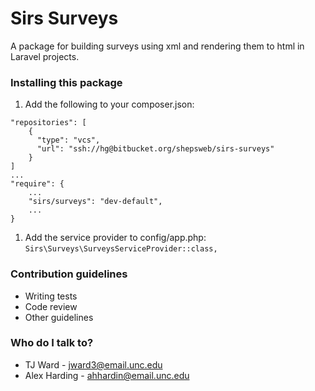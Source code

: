 # Sirs Surveys #

A package for building surveys using xml and rendering them to html in Laravel projects.

### Installing this package ###

1. Add the following to your composer.json: 
```
"repositories": [
    {
      "type": "vcs",
      "url": "ssh://hg@bitbucket.org/shepsweb/sirs-surveys"
    }
]
...
"require": {
    ...
    "sirs/surveys": "dev-default",  
    ...
}
```
1. Add the service provider to config/app.php: `Sirs\Surveys\SurveysServiceProvider::class,`



### Contribution guidelines ###

* Writing tests
* Code review
* Other guidelines

### Who do I talk to? ###

* TJ Ward - jward3@email.unc.edu
* Alex Harding - ahhardin@email.unc.edu